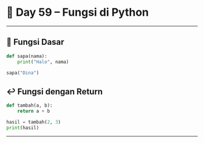 # 🐍 Day 59 – Fungsi di Python

---

## 🔧 Fungsi Dasar

```python
def sapa(nama):
    print("Halo", nama)

sapa("Dina")
```

## ↩️ Fungsi dengan Return

```python
def tambah(a, b):
    return a + b

hasil = tambah(2, 3)
print(hasil)
```

---
